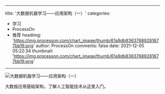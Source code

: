 
---
title: '大数据机器学习——应用架构（一）'
categories: 
 - 学习
 - ProcessOn
 - 推荐
headimg: 'https://img.processon.com/chart_image/thumb/61a9db83637689281677bb19.png'
author: ProcessOn
comments: false
date: 2021-12-05 05:22:34
thumbnail: 'https://img.processon.com/chart_image/thumb/61a9db83637689281677bb19.png'
---

<div>   
<img class="thumb" alt="大数据机器学习——应用架构（一）" src="https://img.processon.com/chart_image/thumb/61a9db83637689281677bb19.png" referrerpolicy="no-referrer">
<p>大数报应用基础架构，了解人工智能技术从这里入门。</p>  
</div>
            